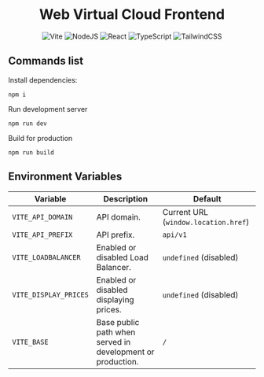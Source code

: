 <div align="center">
  <h1>Web Virtual Cloud Frontend</h1>

</div>

<div align="center">

![Vite](https://img.shields.io/badge/vite-%23646CFF.svg?style=for-the-badge&logo=vite&logoColor=white)
![NodeJS](https://img.shields.io/badge/node.js-6DA55F?style=for-the-badge&logo=node.js&logoColor=white)
![React](https://img.shields.io/badge/react-%2335495e.svg?style=for-the-badge&logo=react&logoColor=%0a7ea4)
![TypeScript](https://img.shields.io/badge/typescript-%23007ACC.svg?style=for-the-badge&logo=typescript&logoColor=white)
![TailwindCSS](https://img.shields.io/badge/tailwindcss-%2338B2AC.svg?style=for-the-badge&logo=tailwind-css&logoColor=white)

</div>

## Commands list

Install dependencies:

```ssh
npm i
```

Run development server

```ssh
npm run dev
```

Build for production

```ssh
npm run build
```

## Environment Variables

| Variable              | Description                                                | Default                              |
| --------------------- | ---------------------------------------------------------- | ------------------------------------ |
| `VITE_API_DOMAIN`     | API domain.                                                | Current URL (`window.location.href`) |
| `VITE_API_PREFIX`     | API prefix.                                                | `api/v1`                             |
| `VITE_LOADBALANCER`   | Enabled or disabled Load Balancer.                         | `undefined` (disabled)               |
| `VITE_DISPLAY_PRICES` | Enabled or disabled displaying prices.                     | `undefined` (disabled)               |
| `VITE_BASE`           | Base public path when served in development or production. | `/`                                  |
